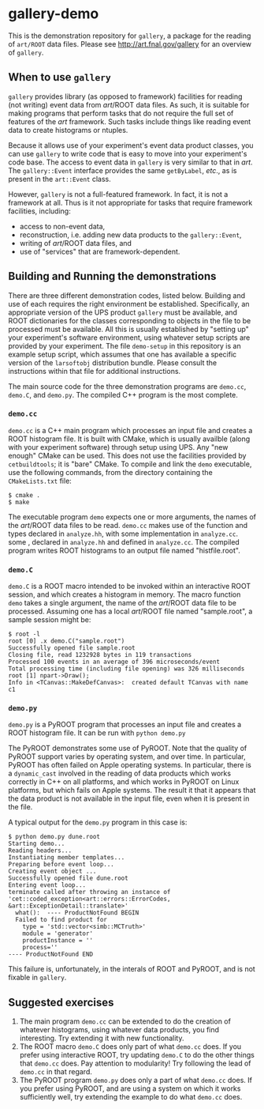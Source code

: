 # gallery-demo

This is the demonstration repository for `gallery`, a package for the reading of `art/ROOT` data files. Please see http://art.fnal.gov/gallery for an overview of `gallery`.


## When to use `gallery`

`gallery` provides library (as opposed to framework) facilities for reading (not writing) event data from _art_/ROOT data files. As such, it is suitable for making programs that perform tasks that do not require the full set of features of the _art_ framework. Such tasks include things like reading event data to create histograms or ntuples.

Because it allows use of your experiment's event data product classes, you can use `gallery` to write code that is easy to move into your experiment's code base. The access to event data in `gallery` is very similar to that in _art_. The `gallery::Event` interface provides the same `getByLabel`, _etc_., as is present in the `art::Event` class.

However, `gallery` is not a full-featured framework. In fact, it is not a framework at all. Thus is it not appropriate for tasks that require framework facilities, including:
* access to non-event data,
* reconstruction, i.e. adding new data products to the `gallery::Event`,
* writing of _art_/ROOT data files, and
* use of "services" that are framework-dependent.

## Building and Running the demonstrations

There are three different demonstration codes, listed below. Building and use of each requires the right environment be established. Specifically, an appropriate version of the UPS product `gallery` must be available, and ROOT dictionaries for the classes corresponding to objects in the file to be processed must be available. All this is usually established by "setting up" your experiment's software environment, using whatever setup scripts are provided by your experiment. The file `demo-setup` in this repository is an example setup script, which assumes that one has available a specific version of the `larsoftobj` distribution bundle. Please consult the instructions within that file for additional instructions.

The main source code for the three demonstration programs are `demo.cc`, `demo.C`, and `demo.py`. The compiled C++ program is the most complete.

### `demo.cc`

`demo.cc` is a C++ main program which processes an input file and creates a ROOT histogram file. It is built with CMake, which is usually availble (along with your experiment software) through setup using UPS. Any "new enough" CMake can be used. This does not use the facilities provided by `cetbuildtools`; it is "bare" CMake. To compile and link the `demo` executable, use the following commands, from the directory containing the `CMakeLists.txt` file:
```
$ cmake .
$ make
```

The executable program `demo` expects one or more arguments, the names of the _art_/ROOT data files to be read.  `demo.cc` makes use of the function and types declared in  `analyze.hh`, with some implementation in `analyze.cc`. some , declared in `analyze.hh` and defined in `analyze.cc`. The compiled program writes ROOT histograms to an output file named "histfile.root".

### `demo.C`

`demo.C` is a ROOT macro intended to be invoked within an interactive ROOT session, and which creates a histogram in memory. The macro function `demo` takes a single argument, the name of the _art_/ROOT data file to be processed. Assuming one has a local _art_/ROOT file named "sample.root", a sample session might be:
```
$ root -l
root [0] .x demo.C("sample.root")
Successfully opened file sample.root
Closing file, read 1232928 bytes in 119 transactions
Processed 100 events in an average of 396 microseconds/event
Total processing time (including file opening) was 326 milliseconds
root [1] npart->Draw();
Info in <TCanvas::MakeDefCanvas>:  created default TCanvas with name c1
```

### `demo.py`

`demo.py` is a PyROOT program that processes an input file and creates a ROOT histogram file. It can be run with `python demo.py`

The PyROOT demonstrates some use of PyROOT. Note that the quality of PyROOT support varies by operating system, and over time. In particular, PyROOT has often failed on Apple operating systems. In particular, there is a `dynamic_cast` involved in the reading of data products which works correctly in C++ on all platforms, and which works in PyROOT on Linux platforms, but which fails on Apple systems. The result it that it appears that the data product is not available in the input file, even when it is present in the file.

A typical output for the `demo.py` program in this case is:
```
$ python demo.py dune.root
Starting demo...
Reading headers...
Instantiating member templates...
Preparing before event loop...
Creating event object ...
Successfully opened file dune.root
Entering event loop...
terminate called after throwing an instance of 'cet::coded_exception<art::errors::ErrorCodes, &art::ExceptionDetail::translate>'
  what():  ---- ProductNotFound BEGIN
  Failed to find product for
    type = 'std::vector<simb::MCTruth>'
    module = 'generator'
    productInstance = ''
    process=''
---- ProductNotFound END
```

This failure is, unfortunately, in the interals of ROOT and PyROOT, and is not fixable in `gallery`.

## Suggested exercises

1. The main program `demo.cc` can be extended to do the creation of whatever histograms, using whatever data products, you find interesting. Try extending it with new functionality.
2. The ROOT macro `demo.C` does only part of what `demo.cc` does. If you prefer using interactive ROOT, try updating `demo.C` to do the other things that `demo.cc` does. Pay attention to modularity! Try following the lead of `demo.cc` in that regard.
3. The PyROOT program `demo.py` does only a part of what `demo.cc` does. If you prefer using PyROOT, and are using a system on which it works sufficiently well, try extending the example to do what `demo.cc` does.
